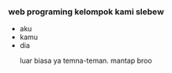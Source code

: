 <html>
  <head>
    <title></title>
  </head>
  <body>
    <h3>web programing kelompok kami slebew</h3>
      <ul>
        <li>aku</li>
        <li>kamu</li>
        <li>dia</li>
      <p>luar biasa ya temna-teman. mantap broo</p>
  </body>
</html>
